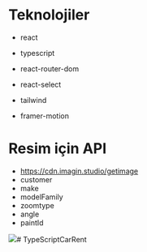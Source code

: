 # Teknolojiler

- react
- typescript

- react-router-dom
- react-select
- tailwind
- framer-motion

# Resim için API

- https://cdn.imagin.studio/getimage
- customer
- make
- modelFamily
- zoomtype
- angle
- paintId

<img src="screen.gif"># TypeScriptCarRent
